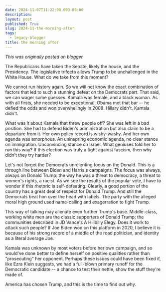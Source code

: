 ```yaml
---
date: 2024-11-07T11:22:00.003-08:00
description: 
layout: post
published: True
slug: 2024-11-the-morning-after
tags:
  - legacy-blogger
title: the morning after
---
```


*This was originally posted on blogger.*

The Republicans have taken the Senate, likely the house, and the Presidency. The legislative trifecta allows Trump to be unchallenged in the White House. What do we take from this moment?  
  
We cannot run history again. So we will not know the exact combination of factors that led to such a stunning defeat on the Democrats part. That said, we can wager some guesses. Kamala was female, and a black woman. As with all firsts, she needed to be exceptional. Obama met that bar -- he defied the odds and won overwhelingly in 2008. Hillary didn't. Kamala didn't.   
  
What was it about Kamala that threw people off? She was left in a bad position. She had to defend Biden's administration but also claim to be a departure from it. Her own policy record is wishy-washy. And her own agenda was amorphous. An uninspring economic agenda, no clear stance on immigration. Unconvincing stance on Israel. What geniuses told her to run this way? If this election was truly a fight against fascism, then why didn't they try harder?   
  
Let's not forget the Democrats unrelenting focus on the Donald. This is a through line between Biden and Harris's campaigns. The focus was always, always on Donald Trump: the way he was a threat to democracy, a threat to women's rights, a racist. As we see the results of the popular vote, I have to wonder if this rhetoric is self-defeating. Clearly, a good portion of the country has a great deal of respect for Donald Trump. And still the Democrats beat him over the head with labels. The party with the alleged moral high ground used name-calling and exagerration to fight Trump.

This way of talking may alienate even further Trump's base. Middle-class, working white men are the classic supporters of Donald Trump; the communities described in JD Vance's A Hillbilly Elegy. Does it work to attack such people? If Joe Biden won on this platform in 2020, I believe it is because of his strong record of a middle of the road politician, and identity as a literal average Joe.

Kamala was unknown by most voters before her own campaign, and so would've done better to define herself on positive qualities rather than "prosecuting" her opponent. Perhaps these issues could have been fixed if, like Ezra Klein suggests, we had a full-blown primary runoff for the Democratic candidate -- a chance to test their nettle, show the stuff they're made of.  
  
America has chosen Trump, and this is the time to find out why.

